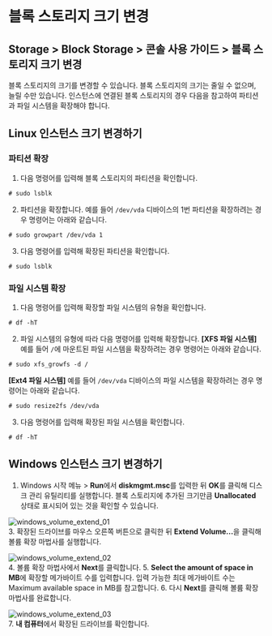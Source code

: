 # 블록 스토리지 크기 변경
## Storage > Block Storage > 콘솔 사용 가이드 > 블록 스토리지 크기 변경

블록 스토리지의 크기를 변경할 수 있습니다. 블록 스토리지의 크기는 줄일 수 없으며, 늘릴 수만 있습니다. 인스턴스에 연결된 블록 스토리지의 경우 다음을 참고하여 파티션과 파일 시스템을 확장해야 합니다.

## Linux 인스턴스 크기 변경하기

### 파티션 확장

1. 다음 명령어를 입력해 블록 스토리지의 파티션을 확인합니다.

```
# sudo lsblk
```

2. 파티션을 확장합니다.
    예를 들어 `/dev/vda` 디바이스의 1번 파티션을 확장하려는 경우 명령어는 아래와 같습니다.

```
# sudo growpart /dev/vda 1
```

3. 다음 명령어를 입력해 확장된 파티션을 확인합니다.

```
# sudo lsblk
```

### 파일 시스템 확장

1. 다음 명령어를 입력해 확장할 파일 시스템의 유형을 확인합니다.

```
# df -hT
```

2. 파일 시스템의 유형에 따라 다음 명령어를 입력해 확장합니다.
    **[XFS 파일 시스템]** 예를 들어 `/`에 마운트된 파일 시스템을 확장하려는 경우 명령어는 아래와 같습니다.

```
# sudo xfs_growfs -d /
```

**[Ext4 파일 시스템]** 예를 들어 `/dev/vda` 디바이스의 파일 시스템을 확장하려는 경우 명령어는 아래와 같습니다.

```
# sudo resize2fs /dev/vda
```

3. 다음 명령어를 입력해 확장된 파일 시스템을 확인합니다.

```
# df -hT
```

## Windows 인스턴스 크기 변경하기

1. Windows 시작 메뉴 > **Run**에서 **diskmgmt.msc**를 입력한 뒤 **OK**를 클릭해 디스크 관리 유틸리티를 실행합니다. 블록 스토리지에 추가된 크기만큼 **Unallocated** 상태로 표시되어 있는 것을 확인할 수 있습니다.

![windows_volume_extend_01](https://github.com/user-attachments/assets/4b1766a8-a10a-4601-bf13-72c3f032210b)
<br>
3. 확장된 드라이브를 마우스 오른쪽 버튼으로 클릭한 뒤 <strong>Extend Volume...</strong>을 클릭해 볼륨 확장 마법사를 실행합니다.

![windows_volume_extend_02](https://github.com/user-attachments/assets/d1d5edb3-f031-4bb5-88bd-e2f6b848ba2c)
<br>
4. 볼륨 확장 마법사에서 **Next**를 클릭합니다.
5. **Select the amount of space in MB**에 확장할 메가바이트 수를 입력합니다. 입력 가능한 최대 메가바이트 수는 Maximum available space in MB를 참고합니다.
6. 다시 **Next**를 클릭해 볼륨 확장 마법사를 완료합니다.

![windows_volume_extend_03](https://github.com/user-attachments/assets/42ac5a43-3ebf-4ad6-93c9-880c008cdb9a)
<br>
7. **내 컴퓨터**에서 확장된 드라이브를 확인합니다.
